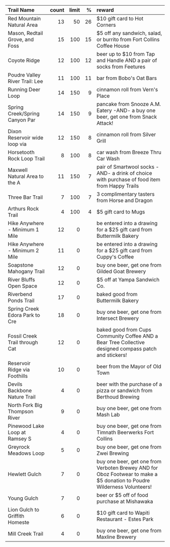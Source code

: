 | Trail Name                     |   count |   limit |   % | reward                                                                                                                  |
|:-------------------------------|--------:|--------:|----:|:------------------------------------------------------------------------------------------------------------------------|
| Red Mountain Natural Area      |      13 |      50 |  26 | $10 gift card to Hot Corners                                                                                            |
| Mason, Redtail Grove, and Foss |      15 |     100 |  15 | $5 off any sandwich, salad, or burrito from Fort Collins Coffee House                                                   |
| Coyote Ridge                   |      12 |     100 |  12 | beer up to $10 from Tap and Handle AND a pair of socks from Feetures                                                    |
| Poudre Valley River Trail: Lee |      11 |     100 |  11 | bar from Bobo's Oat Bars                                                                                                |
| Running Deer Loop              |      14 |     150 |   9 | cinnamon roll from Vern's Place                                                                                         |
| Spring Creek/Spring Canyon Par |      14 |     150 |   9 | pancake from Snooze A.M. Eatery -AND- a buy one beer, get one from Snack Attack!                                        |
| Dixon Reservoir wide loop via  |      12 |     150 |   8 | cinnamon roll from Silver Grill                                                                                         |
| Horsetooth Rock Loop Trail     |       8 |     100 |   8 | car wash from Breeze Thru Car Wash                                                                                      |
| Maxwell Natural Area to the A  |      11 |     150 |   7 | pair of Smartwool socks -AND- a drink of choice with purchase of food item from Happy Trails                            |
| Three Bar Trail                |       7 |     100 |   7 | 3 complimentary tasters from Horse and Dragon                                                                           |
| Arthurs Rock Trail             |       4 |     100 |   4 | $5 gift card to Mugs                                                                                                    |
| Hike Anywhere - Minimum 1 Mile |      12 |       0 |     | be entered into a drawing for a $25 gift card from Buttermilk Bakery                                                    |
| Hike Anywhere - Minimum 2 Mile |      11 |       0 |     | be entered into a drawing for a $25 gift card from Cuppy's Coffee                                                       |
| Soapstone Mahogany Trail       |      12 |       0 |     | buy one beer, get one from Gilded Goat Brewery                                                                          |
| River Bluffs Open Space        |      12 |       0 |     | $5 off at Yampa Sandwich Co.                                                                                            |
| Riverbend Ponds Trail          |      17 |       0 |     | baked good from Buttermilk Bakery                                                                                       |
| Spring Creek Edora Park to Cre |      18 |       0 |     | buy one beer, get one from Intersect Brewery                                                                            |
| Fossil Creek Trail through Cat |      12 |       0 |     | baked good from Cups Community Coffee AND a Bear Tree Collective designed compass patch and stickers!                   |
| Reservoir Ridge via Foothills  |      10 |       0 |     | beer from the Mayor of Old Town                                                                                         |
| Devils Backbone Nature Trail   |       4 |       0 |     | beer with the purchase of a pizza or sandwich from Berthoud Brewing                                                     |
| North Fork Big Thompson River  |       9 |       0 |     | buy one beer, get one from Mash Lab                                                                                     |
| Pinewood Lake Loop at Ramsey S |       4 |       0 |     | buy one beer, get one from Timnath Beerwerks Fort Collins                                                               |
| Greyrock Meadows Loop          |       5 |       0 |     | buy one beer, get one from Zwei Brewing                                                                                 |
| Hewlett Gulch                  |       7 |       0 |     | buy one beer, get one from Verboten Brewey AND for Oboz Footwear to make a $5 donation to Poudre Wilderness Volunteers! |
| Young Gulch                    |       7 |       0 |     | beer or $5 off of food purchase at Mishawaka                                                                            |
| Lion Gulch to Griffith Homeste |       6 |       0 |     | $10 gift card to Wapiti Restaurant - Estes Park                                                                         |
| Mill Creek Trail               |       4 |       0 |     | buy one beer, get one from Maxline Brewery                                                                              |